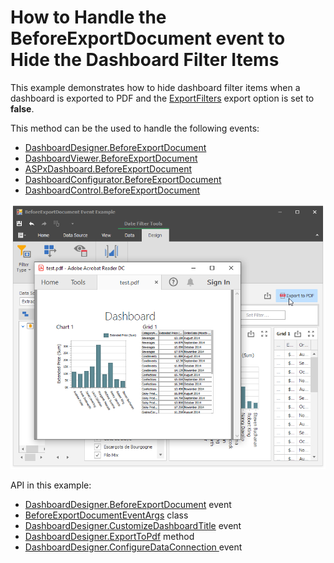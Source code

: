 # How to Handle the BeforeExportDocument event to Hide the Dashboard Filter Items

This example demonstrates how to hide dashboard filter items when a dashboard is exported to PDF and the [ExportFilters](https://docs.devexpress.com/Dashboard/DevExpress.DashboardCommon.DashboardPdfExportOptions.ExportFilters) export option is set to **false**.

This method can be the used to handle the following events:

* [DashboardDesigner.BeforeExportDocument](https://docs.devexpress.com/Dashboard/DevExpress.DashboardWin.DashboardDesigner.BeforeExportDocument)
* [DashboardViewer.BeforeExportDocument](https://docs.devexpress.com/Dashboard/DevExpress.DashboardWin.DashboardViewer.BeforeExportDocument)
* [ASPxDashboard.BeforeExportDocument](https://docs.devexpress.com/Dashboard/DevExpress.DashboardWeb.ASPxDashboard.BeforeExportDocument)
* [DashboardConfigurator.BeforeExportDocument](https://docs.devexpress.com/Dashboard/DevExpress.DashboardWeb.DashboardConfigurator.BeforeExportDocument)
* [DashboardControl.BeforeExportDocument](https://docs.devexpress.com/Dashboard/DevExpress.DashboardWpf.DashboardControl.BeforeExportDocument)

![screenshot](images/screenshot.png)

API in this example:

* [DashboardDesigner.BeforeExportDocument](https://docs.devexpress.com/Dashboard/DevExpress.DashboardWin.DashboardDesigner.BeforeExportDocument) event
* [BeforeExportDocumentEventArgs](https://docs.devexpress.com/Dashboard/DevExpress.DashboardCommon.BeforeExportDocumentEventArgs) class
* [DashboardDesigner.CustomizeDashboardTitle](https://docs.devexpress.com/Dashboard/DevExpress.DashboardWin.DashboardDesigner.CustomizeDashboardTitle) event
* [DashboardDesigner.ExportToPdf](https://docs.devexpress.com/Dashboard/DevExpress.DashboardWin.DashboardDesigner.ExportToPdf.overloads) method
* [DashboardDesigner.ConfigureDataConnection ](https://docs.devexpress.com/Dashboard/DevExpress.DashboardWin.DashboardDesigner.ConfigureDataConnection) event
